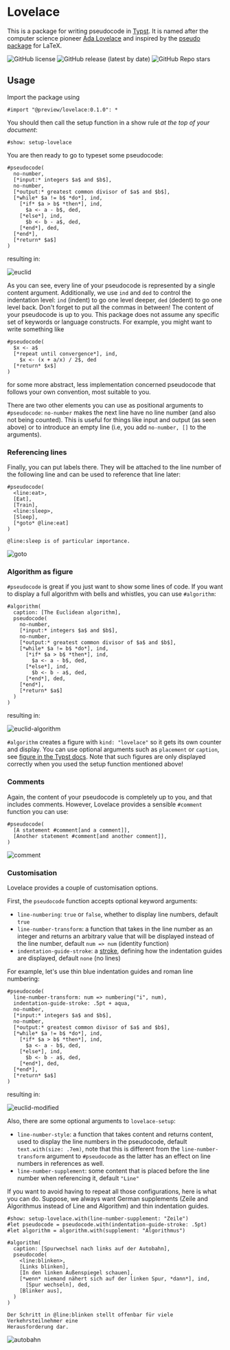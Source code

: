 # Lovelace
This is a package for writing pseudocode in [Typst](https://typst.app/).
It is named after the computer science pioneer
[Ada Lovelace](https://en.wikipedia.org/wiki/Ada_Lovelace) and inspired by the
[pseudo package](https://ctan.org/pkg/pseudo) for LaTeX.

![GitHub license](https://img.shields.io/github/license/andreasKroepelin/lovelace)
![GitHub release (latest by date)](https://img.shields.io/github/v/release/andreasKroepelin/lovelace)
![GitHub Repo stars](https://img.shields.io/github/stars/andreasKroepelin/lovelace)

## Usage
Import the package using
```typ
#import "@preview/lovelace:0.1.0": *
```
You should then call the setup function in a show rule _at the top of your
document_:
```typ
#show: setup-lovelace
```
You are then ready to go to typeset some pseudocode:
```typ
#pseudocode(
  no-number,
  [*input:* integers $a$ and $b$],
  no-number,
  [*output:* greatest common divisor of $a$ and $b$],
  [*while* $a != b$ *do*], ind,
    [*if* $a > b$ *then*], ind,
      $a <- a - b$, ded,
    [*else*], ind,
      $b <- b - a$, ded,
    [*end*], ded,
  [*end*],
  [*return* $a$]
)
```
resulting in:

![euclid](examples/euclid.png)

As you can see, every line of your pseudocode is represented by a single content
argument.
Additionally, we use `ind` and `ded` to control the indentation level:
`ind` (indent) to go one level deeper, `ded` (dedent) to go one level back.
Don't forget to put all the commas in between!
The content of your pseudocode is up to you.
This package does not assume any specific set of keywords or language constructs.
For example, you might want to write something like
```typ
#pseudocode(
  $x <- a$
  [*repeat until convergence*], ind,
    $x <- (x + a/x) / 2$, ded
  [*return* $x$]
)
```
for some more abstract, less implementation concerned pseudocode that follows
your own convention, most suitable to you.

There are two other elements you can use as positional arguments to `#pseudocode`:
`no-number` makes the next line have no line number (and also not being counted).
This is useful for things like input and output (as seen above) or to introduce
an empty line (i.e, you add `no-number, []` to the arguments).

### Referencing lines
Finally, you can put labels there.
They will be attached to the line number of the following line and can be used
to reference that line later:
```typ
#pseudocode(
  <line:eat>,
  [Eat],
  [Train],
  <line:sleep>,
  [Sleep],
  [*goto* @line:eat]
)

@line:sleep is of particular importance.
```
![goto](examples/goto.png)


### Algorithm as figure
`#pseudocode` is great if you just want to show some lines of code.
If you want to display a full algorithm with bells and whistles, you can use
`#algorithm`:
```typ
#algorithm(
  caption: [The Euclidean algorithm],
  pseudocode(
    no-number,
    [*input:* integers $a$ and $b$],
    no-number,
    [*output:* greatest common divisor of $a$ and $b$],
    [*while* $a != b$ *do*], ind,
      [*if* $a > b$ *then*], ind,
        $a <- a - b$, ded,
      [*else*], ind,
        $b <- b - a$, ded,
      [*end*], ded,
    [*end*],
    [*return* $a$]
  )
)
```
resulting in:

![euclid-algorithm](examples/euclid-algorithm.png)

`#algorithm` creates a figure with `kind: "lovelace"` so it gets its own counter
and display.
You can use optional arguments such as `placement` or `caption`, see
[figure in the Typst docs](https://typst.app/docs/reference/meta/figure/#parameters).
Note that such figures are only displayed correctly when you used the setup
function mentioned above!

### Comments
Again, the content of your pseudocode is completely up to you, and that includes
comments.
However, Lovelace provides a sensible `#comment` function you can use:
```typ
#pseudocode(
  [A statement #comment[and a comment]],
  [Another statement #comment[and another comment]],
)
```
![comment](examples/comment.png)


### Customisation
Lovelace provides a couple of customisation options.

First, the `pseudocode` function accepts optional keyword arguments:
- `line-numbering`: `true` or `false`, whether to display line numbers, default
  `true`
- `line-number-transform`: a function that takes in the line number as an integer
  and returns an arbitrary value that will be displayed instead of the line
  number, default `num => num` (identity function)
- `indentation-guide-stroke`: a
  [stroke](https://typst.app/docs/reference/visualize/line/#parameters-stroke),
  defining how the indentation guides are displayed, default `none` (no lines)

For example, let's use thin blue indentation guides and roman line numbering:
```typ
#pseudocode(
  line-number-transform: num => numbering("i", num),
  indentation-guide-stroke: .5pt + aqua,
  no-number,
  [*input:* integers $a$ and $b$],
  no-number,
  [*output:* greatest common divisor of $a$ and $b$],
  [*while* $a != b$ *do*], ind,
    [*if* $a > b$ *then*], ind,
      $a <- a - b$, ded,
    [*else*], ind,
      $b <- b - a$, ded,
    [*end*], ded,
  [*end*],
  [*return* $a$]
)
```
resulting in:

![euclid-modified](examples/euclid-modified.png)

Also, there are some optional arguments to `lovelace-setup`:
- `line-number-style`: a function that takes content and returns content, used
  to display the line numbers in the pseudocode, default `text.with(size: .7em)`,
  note that this is different from the `line-number-transform` argument to
  `#pseudocode` as the latter has an effect on line numbers in references as well.
- `line-number-supplement`: some content that is placed before the line number
  when referencing it, default `"Line"`

If you want to avoid having to repeat all those configurations, here is what
you can do.
Suppose, we always want German supplements (Zeile and Algorithmus instead of
Line and Algorithm) and thin indentation guides.
```typ
#show: setup-lovelace.with(line-number-supplement: "Zeile")
#let pseudocode = pseudocode.with(indentation-guide-stroke: .5pt)
#let algorithm = algorithm.with(supplement: "Algorithmus")

#algorithm(
  caption: [Spurwechsel nach links auf der Autobahn],
  pseudocode(
    <line:blinken>,
    [Links blinken],
    [In den linken Außenspiegel schauen],
    [*wenn* niemand nähert sich auf der linken Spur, *dann*], ind,
      [Spur wechseln], ded,
    [Blinker aus],
  )
)

Der Schritt in @line:blinken stellt offenbar für viele Verkehrsteilnehmer eine
Herausforderung dar.
```
![autobahn](examples/autobahn.png)
